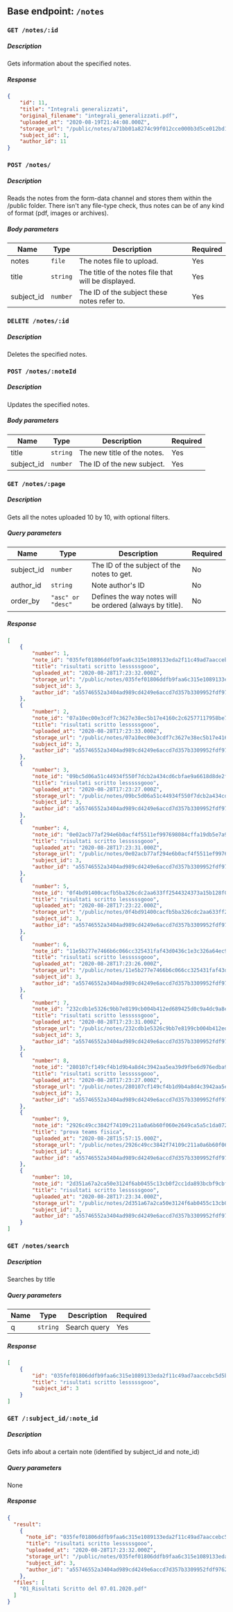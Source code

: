 ## Base endpoint: `/notes`

### `GET /notes/:id`

##### Description
Gets information about the specified notes.

##### Response
```json
{
    "id": 11,
    "title": "Integrali generalizzati",
    "original_filename": "integrali_generalizzati.pdf",
    "uploaded_at": "2020-08-19T21:44:08.000Z",
    "storage_url": "/public/notes/a71bb01a8274c99f012cce000b3d5ce012bd195d3eb2bf36362bb6bf6c5a834eacafee82f9dbde2e9986a97aec5e4791689f92702a8ca6593c02083a85c87457.pdf",
    "subject_id": 1,
    "author_id": 11
}
```

### `POST /notes/`

##### Description

Reads the notes from the form-data channel and stores them within the /public folder.
There isn't any file-type check, thus notes can be of any kind of format (pdf, images or archives).

##### Body parameters
| Name | Type | Description | Required
| ---- | ---- | ----------- | --------
| notes | `file` | The notes file to upload. | Yes
| title | `string` | The title of the notes file that will be displayed. | Yes
| subject_id | `number` | The ID of the subject these notes refer to. | Yes

### `DELETE /notes/:id`

##### Description
Deletes the specified notes.

### `POST /notes/:noteId`

##### Description
Updates the specified notes. 

##### Body parameters
| Name | Type | Description | Required
| ---- | ---- | ----------- | --------
| title | `string` | The new title of the notes. | Yes
| subject_id | `number` | The ID of the new subject. | Yes

### `GET /notes/:page`

##### Description

Gets all the notes uploaded 10 by 10, with optional filters.

##### Query parameters

| Name | Type | Description | Required 
| ---- | ---- | ----------- | --------
| subject_id | `number` | The ID of the subject of the notes to get. | No
| author_id | `string` | Note author's ID | No
| order_by | `"asc" or "desc"`| Defines the way notes will be ordered (always by title). | No

##### Response
```json
[
    {
        "number": 1,
        "note_id": "035fef01806ddfb9faa6c315e1089133eda2f11c49ad7aaccebc5d5b34a8b77784fd4e1fae8798bf5c85fcd57757a8da79217d296169d936a070aa812c9aa88e",
        "title": "risultati scritto lesssssgooo",
        "uploaded_at": "2020-08-28T17:23:32.000Z",
        "storage_url": "/public/notes/035fef01806ddfb9faa6c315e1089133eda2f11c49ad7aaccebc5d5b34a8b77784fd4e1fae8798bf5c85fcd57757a8da79217d296169d936a070aa812c9aa88e",
        "subject_id": 3,
        "author_id": "a55746552a3404ad989cd4249e6accd7d357b3309952fdf97620092cda32cb81"
    },
    {
        "number": 2,
        "note_id": "07a10ec00e3cdf7c3627e38ec5b17e4160c2c62577117958be77d629729a6d0ef683938edc8e6542b3fc955eda29f4d499b8d7796cf14f2415fd4141bd3a17ce",
        "title": "risultati scritto lesssssgooo",
        "uploaded_at": "2020-08-28T17:23:33.000Z",
        "storage_url": "/public/notes/07a10ec00e3cdf7c3627e38ec5b17e4160c2c62577117958be77d629729a6d0ef683938edc8e6542b3fc955eda29f4d499b8d7796cf14f2415fd4141bd3a17ce",
        "subject_id": 3,
        "author_id": "a55746552a3404ad989cd4249e6accd7d357b3309952fdf97620092cda32cb81"
    },
    {
        "number": 3,
        "note_id": "09bc5d06a51c44934f550f7dcb2a434cd6cbfae9a6618d8de2f40396d477a23ed166349485ee9d43cbd799d3ad431880b150cc8967483ca319cde1bcf376f19c",
        "title": "risultati scritto lesssssgooo",
        "uploaded_at": "2020-08-28T17:23:27.000Z",
        "storage_url": "/public/notes/09bc5d06a51c44934f550f7dcb2a434cd6cbfae9a6618d8de2f40396d477a23ed166349485ee9d43cbd799d3ad431880b150cc8967483ca319cde1bcf376f19c",
        "subject_id": 3,
        "author_id": "a55746552a3404ad989cd4249e6accd7d357b3309952fdf97620092cda32cb81"
    },
    {
        "number": 4,
        "note_id": "0e02acb77af294e6b0acf4f5511ef997698084cffa19db5e7a9ce3952313dbc1d3960d33709ad6b38ff896daee7e57375638dc0381eb7debd758a72ee493a3f6",
        "title": "risultati scritto lesssssgooo",
        "uploaded_at": "2020-08-28T17:23:31.000Z",
        "storage_url": "/public/notes/0e02acb77af294e6b0acf4f5511ef997698084cffa19db5e7a9ce3952313dbc1d3960d33709ad6b38ff896daee7e57375638dc0381eb7debd758a72ee493a3f6",
        "subject_id": 3,
        "author_id": "a55746552a3404ad989cd4249e6accd7d357b3309952fdf97620092cda32cb81"
    },
    {
        "number": 5,
        "note_id": "0f4bd91400cacfb5ba326cdc2aa633ff2544324373a15b128f08f443254605e7554fe45e4fecc3b46b0e46b1d3c0726c7c320ee22c95b1aaf7daa24a8d262beb",
        "title": "risultati scritto lesssssgooo",
        "uploaded_at": "2020-08-28T17:23:22.000Z",
        "storage_url": "/public/notes/0f4bd91400cacfb5ba326cdc2aa633ff2544324373a15b128f08f443254605e7554fe45e4fecc3b46b0e46b1d3c0726c7c320ee22c95b1aaf7daa24a8d262beb",
        "subject_id": 3,
        "author_id": "a55746552a3404ad989cd4249e6accd7d357b3309952fdf97620092cda32cb81"
    },
    {
        "number": 6,
        "note_id": "11e5b277e7466b6c066cc325431faf43d0436c1e3c326a64ec99ba9b28b59f4ccfae3c89dc295d915f49b56891ddd6ef7e6d447825dc8fba30f8720364a69e7d",
        "title": "risultati scritto lesssssgooo",
        "uploaded_at": "2020-08-28T17:23:26.000Z",
        "storage_url": "/public/notes/11e5b277e7466b6c066cc325431faf43d0436c1e3c326a64ec99ba9b28b59f4ccfae3c89dc295d915f49b56891ddd6ef7e6d447825dc8fba30f8720364a69e7d",
        "subject_id": 3,
        "author_id": "a55746552a3404ad989cd4249e6accd7d357b3309952fdf97620092cda32cb81"
    },
    {
        "number": 7,
        "note_id": "232cdb1e5326c9bb7e8199cb004b412ed689425d0c9a4dc9a8e2ac7f77bcb3b525160d11f4b78f2a1791b7e49b7aea826f9d06d38c08b13d85d88240f5a45d8f",
        "title": "risultati scritto lesssssgooo",
        "uploaded_at": "2020-08-28T17:23:31.000Z",
        "storage_url": "/public/notes/232cdb1e5326c9bb7e8199cb004b412ed689425d0c9a4dc9a8e2ac7f77bcb3b525160d11f4b78f2a1791b7e49b7aea826f9d06d38c08b13d85d88240f5a45d8f",
        "subject_id": 3,
        "author_id": "a55746552a3404ad989cd4249e6accd7d357b3309952fdf97620092cda32cb81"
    },
    {
        "number": 8,
        "note_id": "280107cf149cf4b1d9b4a8d4c3942aa5ea39d9fbe6d976edba92d48b4aea3885e6a54c9af8643cebfd339bde02f35ce920c48687e077d2622ac987519e16769d",
        "title": "risultati scritto lesssssgooo",
        "uploaded_at": "2020-08-28T17:23:27.000Z",
        "storage_url": "/public/notes/280107cf149cf4b1d9b4a8d4c3942aa5ea39d9fbe6d976edba92d48b4aea3885e6a54c9af8643cebfd339bde02f35ce920c48687e077d2622ac987519e16769d",
        "subject_id": 3,
        "author_id": "a55746552a3404ad989cd4249e6accd7d357b3309952fdf97620092cda32cb81"
    },
    {
        "number": 9,
        "note_id": "2926c49cc3842f74109c211a0a6b60f060e2649ca5a5c1da072fce59a313a3038d7854d48d07a46299d5db3bf8e696103a30d4f153e97a0a99875f8dd4fc78d2",
        "title": "prova teams fisica",
        "uploaded_at": "2020-08-28T15:57:15.000Z",
        "storage_url": "/public/notes/2926c49cc3842f74109c211a0a6b60f060e2649ca5a5c1da072fce59a313a3038d7854d48d07a46299d5db3bf8e696103a30d4f153e97a0a99875f8dd4fc78d2",
        "subject_id": 4,
        "author_id": "a55746552a3404ad989cd4249e6accd7d357b3309952fdf97620092cda32cb81"
    },
    {
        "number": 10,
        "note_id": "2d351a67a2ca50e3124f6ab0455c13cb0f2cc1da893bcbf9cbfcdf76b492b4ed253a0ed865f0d3711d06b1331c830ddc143064b297bdfbfc3ac98a0f02bab1d0",
        "title": "risultati scritto lesssssgooo",
        "uploaded_at": "2020-08-28T17:23:34.000Z",
        "storage_url": "/public/notes/2d351a67a2ca50e3124f6ab0455c13cb0f2cc1da893bcbf9cbfcdf76b492b4ed253a0ed865f0d3711d06b1331c830ddc143064b297bdfbfc3ac98a0f02bab1d0",
        "subject_id": 3,
        "author_id": "a55746552a3404ad989cd4249e6accd7d357b3309952fdf97620092cda32cb81"
    }
]
```
### `GET /notes/search`

##### Description

Searches by title

##### Query parameters

| Name | Type | Description | Required
| ---- | ---- | ----------- | --------
| q | `string` | Search query | Yes

##### Response
```json
[
    {
	    "id": "035fef01806ddfb9faa6c315e1089133eda2f11c49ad7aaccebc5d5b34a8b77784fd4e1fae8798bf5c85fcd57757a8da79217d296169d936a070aa812c9aa88e",
	    "title": "risultati scritto lesssssgooo",
	    "subject_id": 3
    }
]
```
### `GET /:subject_id/:note_id`

##### Description

Gets info about a certain note (identified by subject_id and note_id)

##### Query parameters
None
##### Response
```json
{
  "result": 
    {
      "note_id": "035fef01806ddfb9faa6c315e1089133eda2f11c49ad7aaccebc5d5b34a8b77784fd4e1fae8798bf5c85fcd57757a8da79217d296169d936a070aa812c9aa88e",
      "title": "risultati scritto lesssssgooo",
      "uploaded_at": "2020-08-28T17:23:32.000Z",
      "storage_url": "/public/notes/035fef01806ddfb9faa6c315e1089133eda2f11c49ad7aaccebc5d5b34a8b77784fd4e1fae8798bf5c85fcd57757a8da79217d296169d936a070aa812c9aa88e",
      "subject_id": 3,
      "author_id": "a55746552a3404ad989cd4249e6accd7d357b3309952fdf97620092cda32cb81"
    },
  "files": [
    "01_Risultati Scritto del 07.01.2020.pdf"
  ]
}
```
